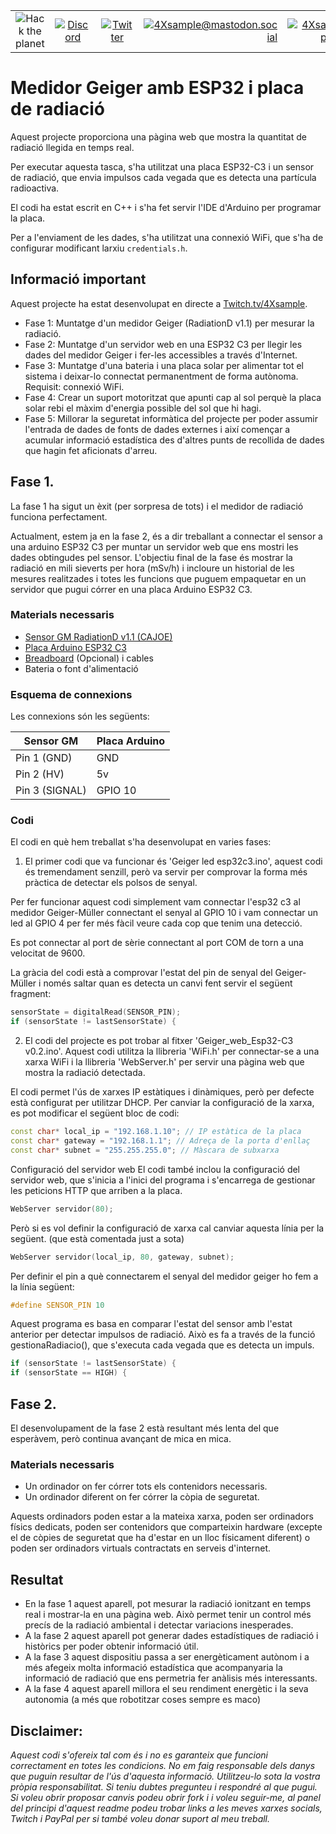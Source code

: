 | | | | | | |
|:-------------:|:-------------:|:-------------:|-------------:|-------------:|-------------:|
| ![Hack the planet](https://img.shields.io/badge/Hack-The%20Planet-orange) | [![Discord](https://img.shields.io/discord/667340023829626920?logo=discord)](https://discord.gg/ahVq54p) | [![Twitter](https://img.shields.io/twitter/follow/4xsample?style=social&logo=twitter)](https://twitter.com/4xsample/follow?screen_name=shields_io) | [![4Xsample@mastodon.social](https://img.shields.io/badge/Mastodon-@4Xsample-blueviolet?style=for-the-badge&logo=mastodon)](https://mastodon.social/@4Xsample) | [![4Xsample](https://img.shields.io/badge/Twitch-4Xsample-6441A4?style=for-the-badge&logo=twitch)](https://twitch.tv/4Xsample) | [![PayPal](https://img.shields.io/badge/PayPal-00457C?style=for-the-badge&logo=paypal&logoColor=white)](https://www.paypal.com/donate/?hosted_button_id=EFVMSRHVBNJP4) |

# Medidor Geiger amb ESP32 i placa de radiació

Aquest projecte proporciona una pàgina web que mostra la quantitat de radiació llegida en temps real.

Per executar aquesta tasca, s'ha utilitzat una placa ESP32-C3 i un sensor de radiació, que envia impulsos cada vegada que es detecta una partícula radioactiva.

El codi ha estat escrit en C++ i s'ha fet servir l'IDE d'Arduino per programar la placa.

Per a l'enviament de les dades, s'ha utilitzat una connexió WiFi, que s'ha de configurar modificant larxiu `credentials.h`.


## Informació important

Aquest projecte ha estat desenvolupat en directe a [Twitch.tv/4Xsample](https://www.twitch.tv/4Xsample).

- Fase 1: Muntatge d'un medidor Geiger (RadiationD v1.1) per mesurar la radiació.
- Fase 2: Muntatge d'un servidor web en una ESP32 C3 per llegir les dades del medidor Geiger i fer-les accessibles a través d'Internet.
- Fase 3: Muntatge d'una bateria i una placa solar per alimentar tot el sistema i deixar-lo connectat permanentment de forma autònoma. Requisit: connexió WiFi.
- Fase 4: Crear un suport motoritzat que apunti cap al sol perquè la placa solar rebi el màxim d'energia possible del sol que hi hagi.
- Fase 5: Millorar la seguretat informàtica del projecte per poder assumir l'entrada de dades de fonts de dades externes i així començar a acumular informació estadística des d'altres punts de recollida de dades que hagin fet aficionats d'arreu.

## Fase 1.

La fase 1 ha sigut un èxit (per sorpresa de tots) i el medidor de radiació funciona perfectament.

Actualment, estem ja en la fase 2, és a dir treballant a connectar el sensor a una arduino ESP32 C3 per muntar un servidor web que ens mostri les dades obtingudes pel sensor. L'objectiu final de la fase és mostrar la radiació en mili sieverts per hora (mSv/h) i incloure un historial de les mesures realitzades i totes les funcions que puguem empaquetar en un servidor que pugui córrer en una placa Arduino ESP32 C3.

### Materials necessaris

- [Sensor GM RadiationD v1.1 (CAJOE)](https://s.click.aliexpress.com/e/_Dn4AUID)
- [Placa Arduino ESP32 C3](https://s.click.aliexpress.com/e/_DEWtkDJ)
- [Breadboard](https://s.click.aliexpress.com/e/_DEWtkDJ) (Opcional) i cables
- Bateria o font d'alimentació

### Esquema de connexions

Les connexions són les següents:

| Sensor GM | Placa Arduino |
| ---------- | ------------- |
| Pin 1 (GND) | GND |
| Pin 2 (HV) | 5v |
| Pin 3 (SIGNAL) | GPIO 10 |

### Codi
El codi en què hem treballat s'ha desenvolupat en varies fases:

1. El primer codi que va funcionar és 'Geiger led esp32c3.ino', aquest codi és tremendament senzill, però va servir per comprovar la forma més pràctica de detectar els polsos de senyal.

Per fer funcionar aquest codi simplement vam connectar l'esp32 c3 al medidor Geiger-Müller connectant el senyal al GPIO 10 i vam connectar un led al GPIO 4 per fer més fàcil veure cada cop que tenim una detecció.

Es pot connectar al port de sèrie connectant al port COM de torn a una velocitat de 9600.

La gràcia del codi està a comprovar l'estat del pin de senyal del Geiger-Müller i només saltar quan es detecta un canvi fent servir el següent fragment:

```c++
sensorState = digitalRead(SENSOR_PIN);
if (sensorState != lastSensorState) {
```

2. El codi del projecte es pot trobar al fitxer 'Geiger_web_Esp32-C3 v0.2.ino'. Aquest codi utilitza la llibreria 'WiFi.h' per connectar-se a una xarxa WiFi i la llibreria 'WebServer.h' per servir una pàgina web que mostra la radiació detectada.

El codi permet l'ús de xarxes IP estàtiques i dinàmiques, però per defecte està configurat per utilitzar DHCP. Per canviar la configuració de la xarxa, es pot modificar el següent bloc de codi:

```c++
const char* local_ip = "192.168.1.10"; // IP estàtica de la placa
const char* gateway = "192.168.1.1"; // Adreça de la porta d'enllaç
const char* subnet = "255.255.255.0"; // Màscara de subxarxa
```

Configuració del servidor web
El codi també inclou la configuració del servidor web, que s'inicia a l'inici del programa i s'encarrega de gestionar les peticions HTTP que arriben a la placa.

```c++
WebServer servidor(80);
```

Però si es vol definir la configuració de xarxa cal canviar aquesta línia per la següent. (que està comentada just a sota)

```c++
WebServer servidor(local_ip, 80, gateway, subnet);
```

Per definir el pin a què connectarem el senyal del medidor geiger ho fem a la línia següent:

```c++
#define SENSOR_PIN 10
```

Aquest programa es basa en comparar l'estat del sensor amb l'estat anterior per detectar impulsos de radiació. Això es fa a través de la funció gestionaRadiacio(), que s'executa cada vegada que es detecta un impuls.

```c++
if (sensorState != lastSensorState) {
if (sensorState == HIGH) {
```

## Fase 2.

El desenvolupament de la fase 2 està resultant més lenta del que esperàvem, però continua avançant de mica en mica.

### Materials necessaris

- Un ordinador on fer córrer tots els contenidors necessaris.
- Un ordinador diferent on fer córrer la còpia de seguretat.

Aquests ordinadors poden estar a la mateixa xarxa, poden ser ordinadors físics dedicats, poden ser contenidors que comparteixin hardware (excepte el de còpies de seguretat que ha d'estar en un lloc físicament diferent) o poden ser ordinadors virtuals contractats en serveis d'internet.

## Resultat

- En la fase 1 aquest aparell, pot mesurar la radiació ionitzant en temps real i mostrar-la en una pàgina web. Això permet tenir un control més precís de la radiació ambiental i detectar variacions inesperades.
- A la fase 2 aquest aparell pot generar dades estadístiques de radiació i històrics per poder obtenir informació útil.
- A la fase 3 aquest dispositiu passa a ser energèticament autònom i a més afegeix molta informació estadística que acompanyaria la informació de radiació que ens permetria fer anàlisis més interessants.
- A la fase 4 aquest aparell millora el seu rendiment energètic i la seva autonomia (a més que robotitzar coses sempre es maco)

## Disclaimer:
*Aquest codi s'ofereix tal com és i no es garanteix que funcioni correctament en totes les condicions. No em faig responsable dels danys que puguin resultar de l'ús d'aquesta informació. Utilitzeu-lo sota la vostra pròpia responsabilitat. Si teniu dubtes pregunteu i respondré al que pugui. Si voleu obrir proposar canvis podeu obrir fork i i voleu seguir-me, al panel del principi d'aquest readme podeu trobar links a les meves xarxes socials, Twitch i PayPal per si també voleu donar suport al meu treball.*